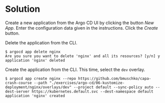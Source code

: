 # Solution

Create a new application from the Argo CD UI by clicking the button _New App_. Enter the configuration data given in the instructions. Click the _Create_ button.

Delete the application from the CLI.

```
$ argocd app delete nginx
Are you sure you want to delete 'nginx' and all its resources? [y/n] y
application 'nginx' deleted
```

Create the application from the CLI. This time, select the `dev` overlay.

```
$ argocd app create nginx --repo https://github.com/bmuschko/capa-crash-course --path "./exercises/argo-cd/06-kustomize-deployment/nginx/overlays/dev" --project default --sync-policy auto --dest-server https://kubernetes.default.svc --dest-namespace default
application 'nginx' created
```